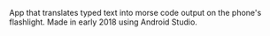 App that translates typed text into morse code output on the phone's flashlight. Made in early 2018 using Android Studio.
